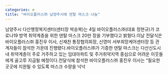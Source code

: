 ```yaml
---
categories: e
title: "바이오플러스㈜ 남양주시에 덴탈 마스크 나눔"
---
```

남양주시 다산행정복지센터(센터장 박승복)는 4일 바이오플러스㈜(대표 정현규)가 코로나19 방역 취약계층을 위한 덴탈 마스크 20만 장을 기부했다고 밝혔다.이날 전달식은 바이오플러스㈜ 홍진우 이사, 신재찬 통장협의회장, 신영미 서부희망케어센터장 등 관계자들이 참석한 가운데 진행됐다.바이오플러스㈜가 기증한 덴탈 마스크는 다산신도시 내 취약계층이 주로 거주하고 있는 임대아파트 및 주거취약지역 중심으로 어려운 이웃들에게 골고루 지급될 예정이다.전달식에 참석한 바이오플러스㈜ 홍진우 이사는 “필요한 곳곳에 지원될 수 있도록 마스크 수량을 넉넉